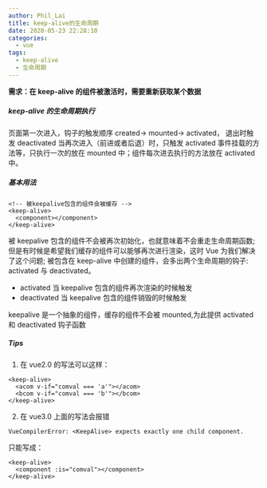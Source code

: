 ```yaml
---
author: Phil_Lai
title: keep-alive的生命周期
date: 2020-05-23 22:28:10
categories:
  - vue
tags:
  - keep-alive
  - 生命周期
---
```


**需求：在 keep-alive 的组件被激活时，需要重新获取某个数据**

##### keep-alive 的生命周期执行

页面第一次进入，钩子的触发顺序
created-> mounted-> activated，
退出时触发 deactivated
当再次进入（前进或者后退）时，只触发 activated
事件挂载的方法等，只执行一次的放在 mounted 中；组件每次进去执行的方法放在 activated 中。

<!-- more -->

##### 基本用法

```
<!-- 被keepalive包含的组件会被缓存 -->
<keep-alive>
  <component></component>
</keep-alive>
```

被 keepalive 包含的组件不会被再次初始化，也就意味着不会重走生命周期函数;
但是有时候是希望我们缓存的组件可以能够再次进行渲染，这时 Vue 为我们解决了这个问题;
被包含在 keep-alive 中创建的组件，会多出两个生命周期的钩子: activated 与 deactivated。

- activated
  当 keepalive 包含的组件再次渲染的时候触发
- deactivated
  当 keepalive 包含的组件销毁的时候触发

keepalive 是一个抽象的组件，缓存的组件不会被 mounted,为此提供 activated 和 deactivated 钩子函数

##### Tips

1. 在 vue2.0 的写法可以这样：

```
<keep-alive>
  <acom v-if="comval === 'a'"></acom>
  <bcom v-if="comval === 'b'"></bcom>
</keep-alive>
```

2. 在 vue3.0 上面的写法会报错

```
VueCompilerError: <KeepAlive> expects exactly one child component.
```

只能写成：

```
<keep-alive>
  <component :is="comval"></component>
</keep-alive>
```
